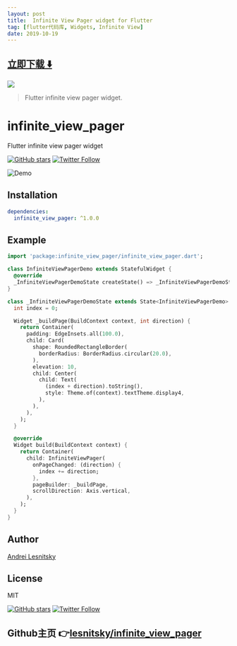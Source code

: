 ```yaml
---
layout: post
title:  Infinite View Pager widget for Flutter
tag: [flutter代码库, Widgets, Infinite View]
date: 2019-10-19
---
```


 


## [立即下载 ️⬇️ ](https://codeload.github.com/lesnitsky/infinite_view_pager/zip/master) 


 
![](https://flutterawesome.com/content/images/2019/10/infinite_view_pa2ger.gif)
 
>
> Flutter infinite view pager widget.
>

 
# infinite_view_pager

Flutter infinite view pager widget

[![GitHub stars](https://img.shields.io/github/stars/lesnitsky/infinite_view_pager.svg?style=social)](https://github.com/lesnitsky/infinite_view_pager)
[![Twitter Follow](https://img.shields.io/twitter/follow/lesnitsky_a.svg?label=Follow%20me&style=social)](https://twitter.com/lesnitsky_a)

![Demo](https://screenshots-lesnitsky.s3.eu-west-2.amazonaws.com/infinite_view_pager_demo.gif)

## Installation

```yaml
dependencies:
  infinite_view_pager: ^1.0.0
```

## Example

```dart
import 'package:infinite_view_pager/infinite_view_pager.dart';

class InfiniteViewPagerDemo extends StatefulWidget {
  @override
  _InfiniteViewPagerDemoState createState() => _InfiniteViewPagerDemoState();
}

class _InfiniteViewPagerDemoState extends State<InfiniteViewPagerDemo> {
  int index = 0;

  Widget _buildPage(BuildContext context, int direction) {
    return Container(
      padding: EdgeInsets.all(100.0),
      child: Card(
        shape: RoundedRectangleBorder(
          borderRadius: BorderRadius.circular(20.0),
        ),
        elevation: 10,
        child: Center(
          child: Text(
            (index + direction).toString(),
            style: Theme.of(context).textTheme.display4,
          ),
        ),
      ),
    );
  }

  @override
  Widget build(BuildContext context) {
    return Container(
      child: InfiniteViewPager(
        onPageChanged: (direction) {
          index += direction;
        },
        pageBuilder: _buildPage,
        scrollDirection: Axis.vertical,
      ),
    );
  }
}
```

## Author

[Andrei Lesnitsky](https://github.com/lesnitsky)

## License

MIT

[![GitHub stars](https://img.shields.io/github/stars/lesnitsky/infinite_view_pager.svg?style=social)](https://github.com/lesnitsky/infinite_view_pager)
[![Twitter Follow](https://img.shields.io/twitter/follow/lesnitsky_a.svg?label=Follow%20me&style=social)](https://twitter.com/lesnitsky_a)

## Github主页 👉[lesnitsky/infinite_view_pager](http://github.com/lesnitsky/infinite_view_pager)